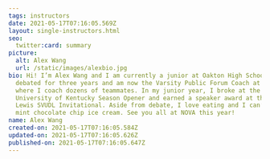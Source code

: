 ```yaml
---
tags: instructors
date: 2021-05-17T07:16:05.569Z
layout: single-instructors.html
seo:
  twitter:card: summary
picture:
  alt: Alex Wang
  url: /static/images/alexbio.jpg
bio: Hi! I’m Alex Wang and I am currently a junior at Oakton High School. I’ve
  debated for three years and am now the Varsity Public Forum Coach at Oakton
  where I coach dozens of teammates. In my junior year, I broke at the
  University of Kentucky Season Opener and earned a speaker award at the John
  Lewis SVUDL Invitational. Aside from debate, I love eating and I can’t stand
  mint chocolate chip ice cream. See you all at NOVA this year!
name: Alex Wang
created-on: 2021-05-17T07:16:05.584Z
updated-on: 2021-05-17T07:16:05.626Z
published-on: 2021-05-17T07:16:05.647Z
---
```

